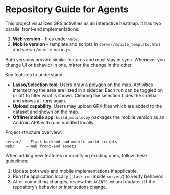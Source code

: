 # Repository Guide for Agents

This project visualizes GPS activities as an interactive heatmap.
It has two parallel front-end implementations:

1. **Web version** – files under `web/`.
2. **Mobile version** – template and scripts in `server/mobile_template.html` and `server/mobile_main.js`.

Both versions provide similar features and must stay in sync. Whenever you change UI or behavior in one, mirror the change in the other.

Key features to understand:

- **Lasso/Selection tool**: Users draw a polygon on the map. Activities intersecting the area are listed in a sidebar. Each run can be toggled on or off to filter what is shown. Clearing the selection hides the sidebar and shows all runs again.
- **Upload capability**: Users may upload GPX files which are added to the dataset and shown on the map.
- **Offline/mobile app**: `build_mobile.py` packages the mobile version as an Android APK with runs bundled locally.

Project structure overview:

```
server/  – Flask backend and mobile build scripts
web/     – Web front-end assets
```

When adding new features or modifying existing ones, follow these guidelines:

1. Update both web and mobile implementations if applicable.
2. Run the application locally (``flask run`` inside `server/`) to verify behavior.
3. After committing changes, review this `AGENTS.md` and update it if the repository’s behavior or instructions change.


